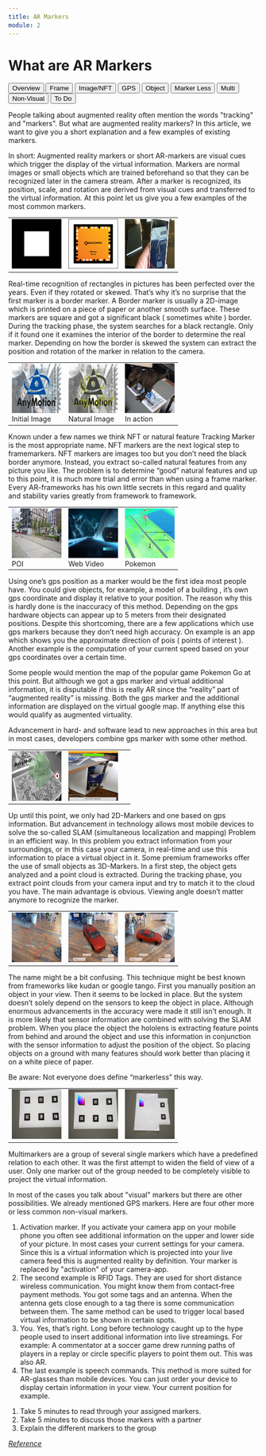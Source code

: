 ```yaml
---
title: AR Markers
module: 2
---
```



# What are AR Markers

<div class="tab">
  <button class="tablinks active" onclick="openTab(event, 'Overview')">Overview</button>
<button class="tablinks" onclick="openTab(event, 'Frame')">Frame</button>
<button class="tablinks" onclick="openTab(event, 'Image')">Image/NFT</button>
<button class="tablinks" onclick="openTab(event, 'GPS')">GPS</button>
<button class="tablinks" onclick="openTab(event, 'Object')">Object</button>
<button class="tablinks" onclick="openTab(event, 'MarkerLess')">Marker Less</button>
<button class="tablinks" onclick="openTab(event, 'Multi')">Multi</button>
<button class="tablinks" onclick="openTab(event, 'NonVisual')">Non-Visual</button>
<button class="tablinks" onclick="openTab(event, 'ToDo')">To Do</button>
</div>

<div id="Overview" class="tabcontent" style="display:block">
<p>
People talking about augmented reality often mention the words "tracking" and "markers". But what are augmented reality markers? In this article, we want to give you a short explanation and a few examples of existing markers.
</p>
<p>In short: Augmented reality markers or short AR-markers are visual cues which trigger the display of the virtual information.  Markers are normal images or small objects which are trained beforehand so that they can be recognized later in the camera stream.  After a marker is recognized, its position, scale, and rotation are derived from visual cues and transferred to the virtual information. At this point let us give you a few examples of the most common markers.
</p>
</div>

<div id="Frame" class="tabcontent">

<table>
<tr>
<td><img src="../imgs/AR_Toolkit_Marker.png" width="100" height="100" /></td>
<td><img src="../imgs/Vuforia_Marker.png" width="100" height="100" /></td>
<td><img src="../imgs/csm_Bild_02_2050c79c00.jpg" width="100" height="100" /></td>
</tr>
</table>

<p>Real-time recognition of rectangles in pictures has been perfected over the years. Even if they rotated or skewed. That’s why it’s no surprise that the first marker is a border marker. A Border marker is usually a 2D-image which is printed on a piece of paper or another smooth surface. These markers are square and got a significant black ( sometimes white ) border. During the tracking phase, the system searches for a black rectangle. Only if it found one it examines the interior of the border to determine the real marker. Depending on how the border ís skewed the system can extract the position and rotation of the marker in relation to the camera.</p>

</div>

<div id="Image" class="tabcontent">
<table>
<tr>
<td><img src="../imgs/AugementedRealityMarkerAnymotion.jpg" width="100" height="100" /><br />Initial Image</td>
<td><img src="../imgs/AugementedRealityMarkerAnymotionFeatures.jpg" width="100" height="100" /><br />Natural Image</td>
<td><img src="../imgs/ImEinsatz.jpg" width="100" height="100" /><br />In action</td>
</tr>
</table>
<p>Known under a few names we think NFT or natural feature Tracking Marker is the most appropriate name. NFT markers are the next logical step to framemarkers. NFT markers are images too but you don’t need the black border anymore. Instead, you extract so-called natural features from any picture you like. The problem is to determine “good” natural features and up to this point, it is much more trial and error than when using a frame marker. Every AR-frameworks has his own little secrets in this regard and quality and stability varies greatly from framework to framework.</p>

</div>
<div id="GPS" class="tabcontent">
<table>
<tr>
<td><img src="../imgs/POI.jpg" width="100" height="100" /><br />POI</td>
<td><img src="../imgs/Garmin.jpg" width="100" height="100" /><br />Web Video</td>
<td><img src="../imgs/Pokemon.jpg" width="100" height="100" /><br />Pokemon</td>
</tr>
</table>
<p>Using one’s gps position as a marker would be the first idea most people have. You could give objects, for example, a model of a building , it’s own gps coordinate and display it relative to your position. The reason why this is hardly done is the inaccuracy of this method. Depending on the gps hardware objects can appear up to 5 meters from their designated positions. Despite this shortcoming, there are a few applications which use gps markers because they don’t need high accuracy.  On example is an app which shows you the approximate direction of pois ( points of interest ). Another example is the computation of your current speed based on your gps coordinates over a certain time.</p>
<p>Some people would mention the map of the popular game Pokemon Go at this point. But although we got a gps marker and virtual additional information, it is disputable if this is really AR since the “reality” part of “augmented reality” is missing. Both the gps marker and the additional information are displayed on the virtual google map. If anything else this would qualify as augmented virtuality.</p>

<p>Advancement in hard- and software lead to new approaches in this area but in most cases, developers combine gps marker with some other method.</p>
</div>

<div id="Object" class="tabcontent">
<table>
<tr>
<td><img src="../imgs/Vuforia_Object.jpg" width="100" height="100" /></td>
<td><img src="../imgs/Wikitude_3D_Tracking.jpg" width="100" height="100" /></td>
<td>&nbsp;</td>
</tr>
</table>
<p>Up until this point, we only had 2D-Markers and one based on gps information. But advancement in technology allows most mobile devices to solve the so-called SLAM (simultaneous localization and mapping) Problem in an efficient way. In this problem you extract information from your surroundings, or in this case your camera, in real-time and use this information to place a virtual object in it. Some premium frameworks offer the use of small objects as 3D-Markers. In a first step, the object gets analyzed and a point cloud is extracted. During the tracking phase, you extract point clouds from your camera input and try to match it to the cloud you have.
The main advantage is obvious. Viewing angle doesn’t matter anymore to recognize the marker.
</p>
</div>

<div id="MarkerLess" class="tabcontent">
<table>
<tr>
<td><img src="../imgs/Markerless-Example-1.jpg" width="100" height="100" /></td>
<td><img src="../imgs/Markerless-Example-2.jpg" width="100" height="100" /></td>
<td><img src="../imgs/Markerless-Example-3.jpg" width="100" height="100" /></td>
</tr>
</table>
<p>The name might be a bit confusing. This technique might be best known from frameworks like kudan or google tango. First you manually position an object in your view. Then it seems to be locked in place. But the system doesn’t solely depend on the sensors to keep the object in place. Although enormous advancements in the accuracy were made it still isn’t enough. It is more likely that sensor information are combined with solving the SLAM problem. When you place the object the hololens is extracting feature points from behind and around the object and use this information in conjunction with the sensor information to adjust the position of the object. So placing objects on a ground with many features should work better than placing it on a white piece of paper.</p>
<p>Be aware: Not everyone does define “markerless” this way.</p>
</div>
<div id="Multi" class="tabcontent">
<table>
<tr>
<td><img src="../imgs/Multimarker-ARToolkit.png" width="100" height="100" /></td>
<td><img src="../imgs/Multimarker-Normal.png" width="100" height="100" /></td>
<td><img src="../imgs/Mulitmarker-4.png" width="100" height="100" /></td>
</tr>
</table>
<p>
Multimarkers are a group of several single markers which have a predefined relation to each other. It was the first attempt to widen the field of view of a user. Only one marker out of the group needed to be completely visible to project the virtual information.
</p>
</div>
<div id="NonVisual" class="tabcontent">
<p>In most of the cases you talk about "visual" markers but there are other possibilities. We already mentioned GPS markers. Here are four other more or less common non-visual markers.</p>
<ol>
<li>Activation marker. If you activate your camera app on your mobile phone you often see additional information on the upper and lower side of your picture. In most cases your current settings for your camera. Since this is a virtual information which is projected into your live camera feed this is augmented reality by definition. Your marker is replaced by "activation" of your camera-app.</li>
<li>The second example is RFID Tags. They are used for short distance wireless communication. You might know them from contact-free payment methods. You got some tags and an antenna. When the antenna gets close enough to a tag there is some communication between them. The same method can be used to trigger local based virtual information to be shown in certain spots.</li>
<li>You. Yes, that’s right. Long before technology caught up to the hype people used to insert additional information into live streamings. For example: A commentator at a soccer game drew running paths of players in a replay or circle specific players to point them out. This was also AR.</li>
<li>The last example is speech commands. This method is more suited for AR-glasses than mobile devices. You can just order your device to display certain information in your view. Your current position for example.</li>
</ol>
</div>

<div id="ToDo" class="tabcontent">
  <ol>
  <li>Take 5 minutes to read through your assigned markers.</li>
  <li>Take 5 minutes to discuss those markers with a partner</li>
  <li>Explain the different markers to the group</li>
</div>

<a href="https://anymotion.com/en/wissensgrundlagen/augmented-reality-marker#:~:text=Marker%20%E2%80%93%20Augmented%20Reality&text=In%20short%3A%20Augmented%20reality%20markers,later%20in%20the%20camera%20stream." target="_new"><em>Reference</em></a>